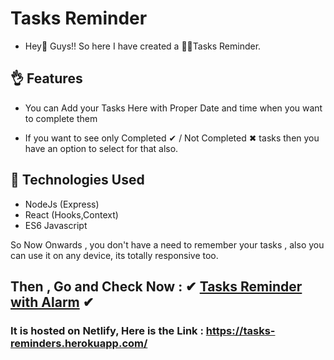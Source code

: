 # Tasks Reminder

* Hey👋 Guys!! So here I have created a 👨‍💻Tasks Reminder. 

## 👌 Features

* You can Add your Tasks Here with Proper Date and time when you want to complete them

* If you want to see only Completed ✔  / Not Completed ✖ tasks then you have an option to select for that also.

## :rocket: Technologies Used

* NodeJs (Express)
* React (Hooks,Context)
* ES6 Javascript


So Now Onwards , you don't have a need to remember your tasks , also you can use it on any device, its totally responsive too.

## Then , Go and Check Now : ✔ [Tasks Reminder with Alarm](https://tasks-reminders.herokuapp.com/) ✔ 
### It is hosted on Netlify, Here is the Link : https://tasks-reminders.herokuapp.com/

